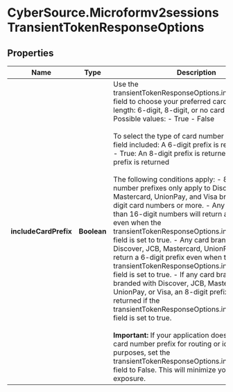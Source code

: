 # CyberSource.Microformv2sessionsTransientTokenResponseOptions

## Properties
Name | Type | Description | Notes
------------ | ------------- | ------------- | -------------
**includeCardPrefix** | **Boolean** | Use the transientTokenResponseOptions.includeCardPrefix field to choose your preferred card number prefix length: 6-digit, 8-digit, or no card number prefix.  Possible values: - True - False<br><br>  To select the type of card number prefix: - No field included: A 6-digit prefix is returned (default) - True: An 8-digit prefix is returned - False: No prefix is returned<br><br>  The following conditions apply: - 8-digit card number prefixes only apply to Discover, JCB, Mastercard, UnionPay, and Visa brands with 16-digit card numbers or more. - Any card with less than 16-digit numbers will return a 6-digit prefix even when the transientTokenResponseOptions.includeCardPrefix field is set to true. - Any card brand other than Discover, JCB, Mastercard, UnionPay, or Visa will return a 6-digit prefix even when the transientTokenResponseOptions.includeCardPrefix field is set to true. - If any card brand is co-branded with Discover, JCB, Mastercard, UnionPay, or Visa, an 8-digit prefix will be returned if the transientTokenResponseOptions.includeCardPrefix field is set to true.<br><br>  **Important:**  If your application does NOT require a card number prefix for routing or identification purposes, set the transientTokenResponseOptions.includeCardPrefix field to False.  This will minimize your personal data exposure.  | [optional] 


